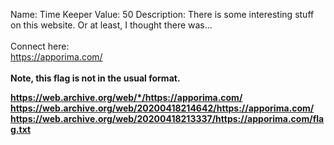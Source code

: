Name: Time Keeper
Value: 50
Description: There is some interesting stuff on this website. Or at least, I thought there was... <br><br>Connect here:<br><a href="https://apporima.com/">https://apporima.com/</a><br><br><b>Note, this flag is not in the usual format.<b>


https://web.archive.org/web/*/https://apporima.com/
https://web.archive.org/web/20200418214642/https://apporima.com/
https://web.archive.org/web/20200418213337/https://apporima.com/flag.txt
